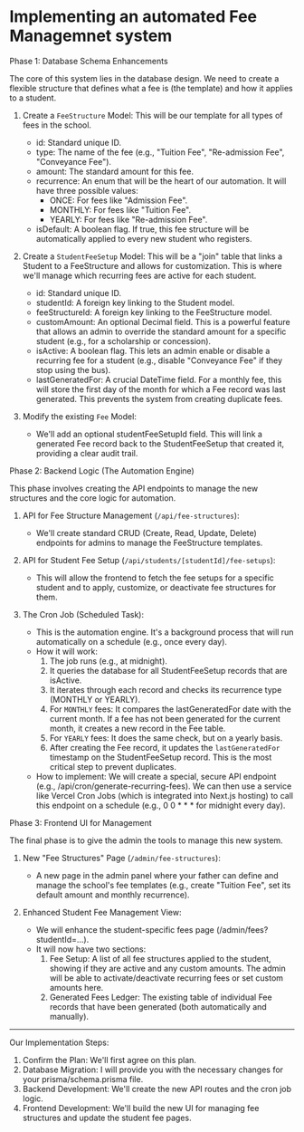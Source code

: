 # Implementing an automated Fee Managemnet system

Phase 1: Database Schema Enhancements

The core of this system lies in the database design. We need to create a flexible structure that defines what a
fee is (the template) and how it applies to a student.

1.  Create a `FeeStructure` Model: This will be our template for all types of fees in the school.

    - id: Standard unique ID.
    - type: The name of the fee (e.g., "Tuition Fee", "Re-admission Fee", "Conveyance Fee").
    - amount: The standard amount for this fee.
    - recurrence: An enum that will be the heart of our automation. It will have three possible values:
      - ONCE: For fees like "Admission Fee".
      - MONTHLY: For fees like "Tuition Fee".
      - YEARLY: For fees like "Re-admission Fee".
    - isDefault: A boolean flag. If true, this fee structure will be automatically applied to every new student who
      registers.

2.  Create a `StudentFeeSetup` Model: This will be a "join" table that links a Student to a FeeStructure and allows
    for customization. This is where we'll manage which recurring fees are active for each student.

    - id: Standard unique ID.
    - studentId: A foreign key linking to the Student model.
    - feeStructureId: A foreign key linking to the FeeStructure model.
    - customAmount: An optional Decimal field. This is a powerful feature that allows an admin to override the
      standard amount for a specific student (e.g., for a scholarship or concession).
    - isActive: A boolean flag. This lets an admin enable or disable a recurring fee for a student (e.g., disable
      "Conveyance Fee" if they stop using the bus).
    - lastGeneratedFor: A crucial DateTime field. For a monthly fee, this will store the first day of the month for
      which a Fee record was last generated. This prevents the system from creating duplicate fees.

3.  Modify the existing `Fee` Model:
    - We'll add an optional studentFeeSetupId field. This will link a generated Fee record back to the
      StudentFeeSetup that created it, providing a clear audit trail.

Phase 2: Backend Logic (The Automation Engine)

This phase involves creating the API endpoints to manage the new structures and the core logic for automation.

1.  API for Fee Structure Management (`/api/fee-structures`):

    - We'll create standard CRUD (Create, Read, Update, Delete) endpoints for admins to manage the FeeStructure
      templates.

2.  API for Student Fee Setup (`/api/students/[studentId]/fee-setups`):

    - This will allow the frontend to fetch the fee setups for a specific student and to apply, customize, or
      deactivate fee structures for them.

3.  The Cron Job (Scheduled Task):
    - This is the automation engine. It's a background process that will run automatically on a schedule (e.g., once
      every day).
    - How it will work:
      1.  The job runs (e.g., at midnight).
      2.  It queries the database for all StudentFeeSetup records that are isActive.
      3.  It iterates through each record and checks its recurrence type (MONTHLY or YEARLY).
      4.  For `MONTHLY` fees: It compares the lastGeneratedFor date with the current month. If a fee has not been
          generated for the current month, it creates a new record in the Fee table.
      5.  For `YEARLY` fees: It does the same check, but on a yearly basis.
      6.  After creating the Fee record, it updates the `lastGeneratedFor` timestamp on the StudentFeeSetup record.
          This is the most critical step to prevent duplicates.
    - How to implement: We will create a special, secure API endpoint (e.g., /api/cron/generate-recurring-fees). We
      can then use a service like Vercel Cron Jobs (which is integrated into Next.js hosting) to call this endpoint
      on a schedule (e.g., 0 0 \* \* \* for midnight every day).

Phase 3: Frontend UI for Management

The final phase is to give the admin the tools to manage this new system.

1.  New "Fee Structures" Page (`/admin/fee-structures`):

    - A new page in the admin panel where your father can define and manage the school's fee templates (e.g.,
      create "Tuition Fee", set its default amount and monthly recurrence).

2.  Enhanced Student Fee Management View:
    - We will enhance the student-specific fees page (/admin/fees?studentId=...).
    - It will now have two sections:
      1.  Fee Setup: A list of all fee structures applied to the student, showing if they are active and any custom
          amounts. The admin will be able to activate/deactivate recurring fees or set custom amounts here.
      2.  Generated Fees Ledger: The existing table of individual Fee records that have been generated (both
          automatically and manually).

---

Our Implementation Steps:

1.  Confirm the Plan: We'll first agree on this plan.
2.  Database Migration: I will provide you with the necessary changes for your prisma/schema.prisma file.
3.  Backend Development: We'll create the new API routes and the cron job logic.
4.  Frontend Development: We'll build the new UI for managing fee structures and update the student fee pages.
